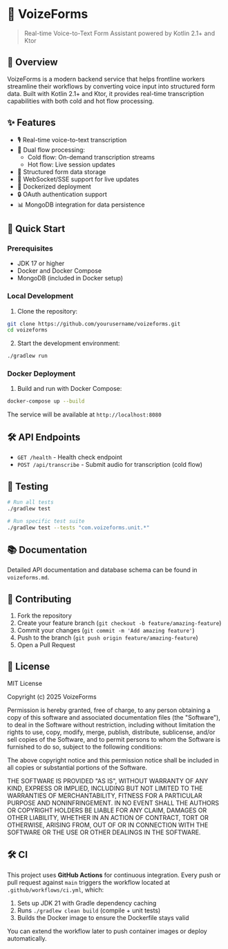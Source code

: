 # 🎤 VoizeForms

> Real-time Voice-to-Text Form Assistant powered by Kotlin 2.1+ and Ktor

## 🎯 Overview

VoizeForms is a modern backend service that helps frontline workers streamline their workflows by converting voice input into structured form data. Built with Kotlin 2.1+ and Ktor, it provides real-time transcription capabilities with both cold and hot flow processing.

## ✨ Features

- 🎙️ Real-time voice-to-text transcription
- 🔄 Dual flow processing:
  - Cold flow: On-demand transcription streams
  - Hot flow: Live session updates
- 📝 Structured form data storage
- 🔌 WebSocket/SSE support for live updates
- 🐳 Dockerized deployment
- 🔒 OAuth authentication support
- 📊 MongoDB integration for data persistence

## 🚀 Quick Start

### Prerequisites

- JDK 17 or higher
- Docker and Docker Compose
- MongoDB (included in Docker setup)

### Local Development

1. Clone the repository:
```bash
git clone https://github.com/yourusername/voizeforms.git
cd voizeforms
```

2. Start the development environment:
```bash
./gradlew run
```

### Docker Deployment

1. Build and run with Docker Compose:
```bash
docker-compose up --build
```

The service will be available at `http://localhost:8080`

## 🛠️ API Endpoints

- `GET /health` - Health check endpoint
- `POST /api/transcribe` - Submit audio for transcription (cold flow)

## 🧪 Testing

```bash
# Run all tests
./gradlew test

# Run specific test suite
./gradlew test --tests "com.voizeforms.unit.*"
```

## 📚 Documentation

Detailed API documentation and database schema can be found in `voizeforms.md`.

## 🤝 Contributing

1. Fork the repository
2. Create your feature branch (`git checkout -b feature/amazing-feature`)
3. Commit your changes (`git commit -m 'Add amazing feature'`)
4. Push to the branch (`git push origin feature/amazing-feature`)
5. Open a Pull Request

## 📄 License

MIT License

Copyright (c) 2025 VoizeForms

Permission is hereby granted, free of charge, to any person obtaining a copy
of this software and associated documentation files (the "Software"), to deal
in the Software without restriction, including without limitation the rights
to use, copy, modify, merge, publish, distribute, sublicense, and/or sell
copies of the Software, and to permit persons to whom the Software is
furnished to do so, subject to the following conditions:

The above copyright notice and this permission notice shall be included in all
copies or substantial portions of the Software.

THE SOFTWARE IS PROVIDED "AS IS", WITHOUT WARRANTY OF ANY KIND, EXPRESS OR
IMPLIED, INCLUDING BUT NOT LIMITED TO THE WARRANTIES OF MERCHANTABILITY,
FITNESS FOR A PARTICULAR PURPOSE AND NONINFRINGEMENT. IN NO EVENT SHALL THE
AUTHORS OR COPYRIGHT HOLDERS BE LIABLE FOR ANY CLAIM, DAMAGES OR OTHER
LIABILITY, WHETHER IN AN ACTION OF CONTRACT, TORT OR OTHERWISE, ARISING FROM,
OUT OF OR IN CONNECTION WITH THE SOFTWARE OR THE USE OR OTHER DEALINGS IN THE
SOFTWARE.

## 🛠️ CI

This project uses **GitHub Actions** for continuous integration. Every push or pull request against `main` triggers the workflow located at `.github/workflows/ci.yml`, which:

1. Sets up JDK 21 with Gradle dependency caching
2. Runs `./gradlew clean build` (compile + unit tests)
3. Builds the Docker image to ensure the Dockerfile stays valid

You can extend the workflow later to push container images or deploy automatically.


